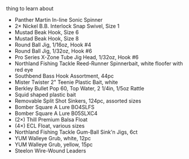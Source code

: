 thing to learn about

- Panther Martin In-line Sonic Spinner
- 2× Nickel B.B. Interlock Snap Swivel, Size 1
- Mustad Beak Hook, Size 6
- Mustad Beak Hook, Size 8
- Round Ball Jig, 1/16oz, Hook #4
- Round Ball Jig, 1/32oz, Hook #6
- Pro Series X-Zone Tube Jig Head, 1/32oz, Hook #6
- Northland Fishing Tackle Reed-Runner Spinnerbait, white floofer with red eye
- Southbend Bass Hook Assortment, 44pc
- Mister Twister 2" Teenie Plastic Bait, white
- Berkley Bullet Pop 60, Top Water, 2 1/4in, 1/5oz Rattle
- Squid shaped plastic bait
- Removable Split Shot Sinkers, 124pc, assorted sizes
- Bomber Square A Lure BO4SLFS
- Bomber Square A Lure B05SLXC4
- (2×) Thill Premium Balsa Float
- (4×) ECL Float, various sizes
- Northland Fishing Tackle Gum-Ball Sink'n Jigs, 6ct
- YUM Walleye Grub, white, 12pc
- YUM Walleye Grub, yellow, 15pc
- Steelon Wire-Wound Leaders
